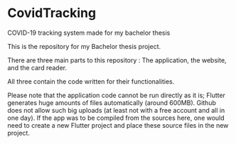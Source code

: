 # CovidTracking
COVID-19 tracking system made for my bachelor thesis

This is the repository for my Bachelor thesis project.

There are three main parts to this repository : The application, the website, and the card reader.

All three contain the code written for their functionalities.

Please note that the application code cannot be run directly as it is; Flutter generates huge amounts of files automatically (around 600MB).
Github does not allow such big uploads (at least not with a free account and all in one day).
If the app was to be compiled from the sources here, one would need to create a new Flutter project and place these source files in the new project.
